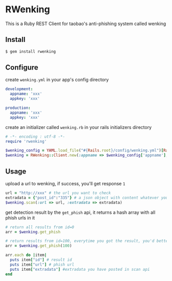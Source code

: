 RWenking
========

This is a Ruby REST Client for taobao's anti-phishing system called wenking

Install
-------

```bash
$ gem install rwenking
```

Configure
---------

create `wenking.yml` in your app's config directory

```yaml
development:
  appname: 'xxx'
  appkey: 'xxx'

production:
  appname: 'xxx'
  appkey: 'xxx'
```
create an initializer called `wenking.rb` in your rails initializers directory

```ruby
# -*- encoding : utf-8 -*-
require 'rwenking'

$wenking_config = YAML.load_file("#{Rails.root}/config/wenking.yml")[Rails.env]
$wenking = RWenking::Client.new(:appname => $wenking_config['appname'], :appkey => $wenking_config['appkey'])
```

Usage
-----

upload a url to wenking, if success, you'll get response `1`

```ruby
url = "http://xxx" # the url you want to check
extradata = {"post_id":"335"} # a json object with content whatever you want, so you can get it when you call the get_phish api later
$wenking.scan(:url => url, :extradata => extradata)
```
get detection result by the `get_phish` api, it returns a hash array with all phish urls in it

```ruby
# return all results from id=0
arr = $wenking.get_phish

# return results from id=100, everytime you got the result, you'd better save the biggest id, so next time you call this api, you'll get the new results after this id
arr = $wenking.get_phish(100)

arr.each do |item|
  puts item["id"] # result id
  puts item["url"] # phish url
  puts item["extradata"] #extradata you have posted in scan api 
end
```



